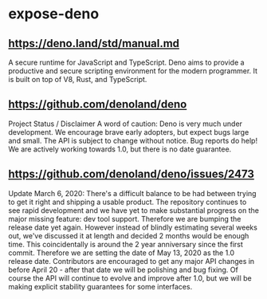 # expose-deno

## https://deno.land/std/manual.md
A secure runtime for JavaScript and TypeScript.
Deno aims to provide a productive and secure scripting environment for the modern programmer. It is built on top of V8, Rust, and TypeScript.

## https://github.com/denoland/deno
Project Status / Disclaimer
A word of caution: Deno is very much under development.
We encourage brave early adopters, but expect bugs large and small. The API is subject to change without notice. Bug reports do help!
We are actively working towards 1.0, but there is no date guarantee.

## https://github.com/denoland/deno/issues/2473
Update March 6, 2020: There's a difficult balance to be had between trying to get it right and shipping a usable product. The repository continues to see rapid development and we have yet to make substantial progress on the major missing feature: dev tool support. Therefore we are bumping the release date yet again. However instead of blindly estimating several weeks out, we've discussed it at length and decided 2 months would be enough time. This coincidentally is around the 2 year anniversary since the first commit. Therefore we are setting the date of May 13, 2020 as the 1.0 release date. Contributors are encouraged to get any major API changes in before April 20 - after that date we will be polishing and bug fixing. Of course the API will continue to evolve and improve after 1.0, but we will be making explicit stability guarantees for some interfaces.
